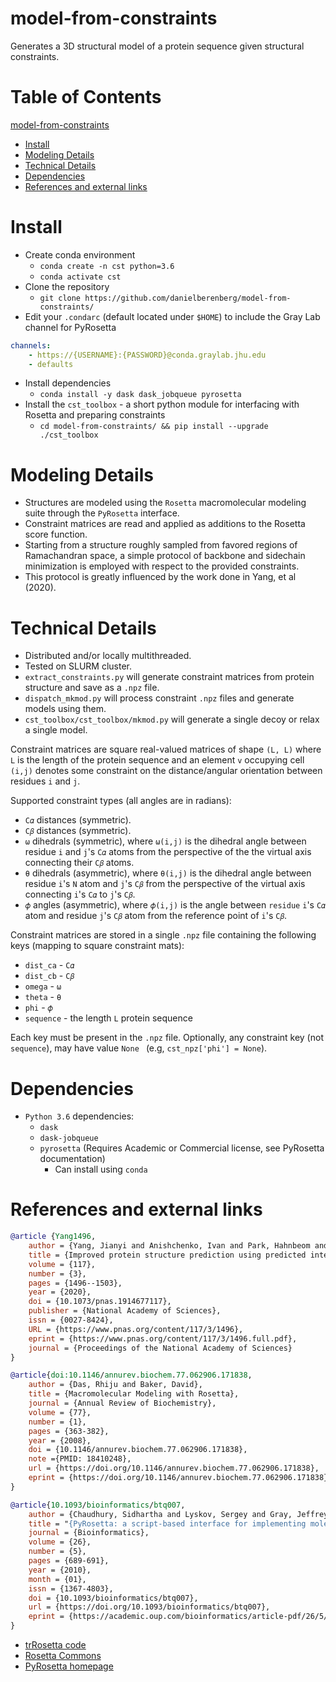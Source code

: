 # model-from-constraints
Generates a 3D structural model of a protein sequence given structural constraints.

# Table of Contents
[model-from-constraints](#model-from-constraints)
- [Install](#install)
- [Modeling Details](#modeling-details)
- [Technical Details](#technical-details)
- [Dependencies](#dependencies)
- [References and external links](#references-and-external-links)

# Install
- Create conda environment
    - `conda create -n cst python=3.6`
    - `conda activate cst`
- Clone the repository
    - `git clone https://github.com/danielberenberg/model-from-constraints/`
- Edit your `.condarc` (default located under `$HOME`) to include the Gray Lab channel for PyRosetta
```yaml
channels:
    - https://{USERNAME}:{PASSWORD}@conda.graylab.jhu.edu
    - defaults
```
- Install dependencies
    - `conda install -y dask dask_jobqueue pyrosetta`
- Install the `cst_toolbox` - a short python module for interfacing with Rosetta and preparing constraints
    - `cd model-from-constraints/ && pip install --upgrade ./cst_toolbox`

# Modeling Details
- Structures are modeled using the `Rosetta` macromolecular modeling suite through the `PyRosetta` interface.
- Constraint matrices are read and applied as additions to the Rosetta score function. 
- Starting from a structure roughly sampled from favored regions of Ramachandran space, a simple protocol
of backbone and sidechain minimization is employed with respect to the provided constraints.
- This protocol is greatly influenced by the work done in Yang, et al (2020). 

# Technical Details
- Distributed and/or locally multithreaded.
- Tested on SLURM cluster.
- `extract_constraints.py` will generate constraint matrices from protein structure and save as a `.npz` file.
- `dispatch_mkmod.py` will process constraint `.npz` files and generate models using them. 
- `cst_toolbox/cst_toolbox/mkmod.py` will generate a single decoy or relax a single model.

Constraint matrices are square real-valued matrices of shape `(L, L)` where `L` is the length of the protein sequence and an element
`v` occupying cell `(i,j)` denotes some constraint on the distance/angular orientation between residues `i` and `j`.

Supported constraint types (all angles are in radians):
 - `C𝛼` distances (symmetric).
 - `C𝛽` distances (symmetric).
 - `ω` dihedrals (symmetric), where `ω(i,j)` is the dihedral angle between residue `i` and `j`'s `C𝛼` atoms from the perspective of the the virtual axis connecting their `C𝛽` atoms.
 - `θ` dihedrals (asymmetric), where `θ(i,j)` is the dihedral angle between residue `i`'s `N` atom and `j`'s `C𝛽` from the perspective of the virtual axis connecting `i`'s `C𝛼` to `j`'s `C𝛽`.  
 - `𝜙` angles (asymmetric), where `𝜙(i,j)` is the angle between `residue` `i`'s `C𝛼` atom and residue `j`'s `C𝛽` atom from the reference point of `i`'s `C𝛽`. 

 Constraint matrices are stored in a single `.npz` file containing the following keys (mapping to square constraint mats): 
 - `dist_ca` - `C𝛼` 
 - `dist_cb` - `C𝛽`  
 - `omega` - `ω`
 - `theta` - `θ`
 - `phi`   - `𝜙`  
 - `sequence` - the length `L` protein sequence

 Each key must be present in the `.npz` file. Optionally, any constraint key (not `sequence`), may have value `None ` (e.g, `cst_npz['phi'] = None`).

# Dependencies
- `Python 3.6` dependencies:
  - `dask`
  - `dask-jobqueue`
  - `pyrosetta` (Requires Academic or Commercial license, see PyRosetta documentation)
    - Can install using `conda`


# References and external links
```bibtex
@article {Yang1496,
    author = {Yang, Jianyi and Anishchenko, Ivan and Park, Hahnbeom and Peng, Zhenling and Ovchinnikov, Sergey and Baker, David},
    title = {Improved protein structure prediction using predicted interresidue orientations},
    volume = {117},
    number = {3},
    pages = {1496--1503},
    year = {2020},
    doi = {10.1073/pnas.1914677117},
    publisher = {National Academy of Sciences},
    issn = {0027-8424},
    URL = {https://www.pnas.org/content/117/3/1496},
    eprint = {https://www.pnas.org/content/117/3/1496.full.pdf},
    journal = {Proceedings of the National Academy of Sciences}
}

@article{doi:10.1146/annurev.biochem.77.062906.171838,
    author = {Das, Rhiju and Baker, David},
    title = {Macromolecular Modeling with Rosetta},
    journal = {Annual Review of Biochemistry},
    volume = {77},
    number = {1},
    pages = {363-382},
    year = {2008},
    doi = {10.1146/annurev.biochem.77.062906.171838},
    note ={PMID: 18410248},
    url = {https://doi.org/10.1146/annurev.biochem.77.062906.171838},
    eprint = {https://doi.org/10.1146/annurev.biochem.77.062906.171838}
}

@article{10.1093/bioinformatics/btq007,
    author = {Chaudhury, Sidhartha and Lyskov, Sergey and Gray, Jeffrey J.},
    title = "{PyRosetta: a script-based interface for implementing molecular modeling algorithms using Rosetta}",
    journal = {Bioinformatics},
    volume = {26},
    number = {5},
    pages = {689-691},
    year = {2010},
    month = {01},
    issn = {1367-4803},
    doi = {10.1093/bioinformatics/btq007},
    url = {https://doi.org/10.1093/bioinformatics/btq007},
    eprint = {https://academic.oup.com/bioinformatics/article-pdf/26/5/689/561368/btq007.pdf},
}
```

- <a href="https://github.com/gjoni/trRosetta">trRosetta code</a>
- <a href="https://www.rosettacommons.org/">Rosetta Commons</a>
- <a href="http://www.pyrosetta.org/">PyRosetta homepage</a>
